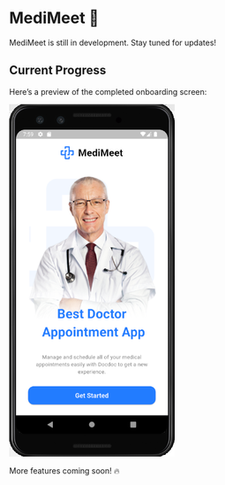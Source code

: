 # MediMeet 🏥  

MediMeet is still in development. Stay tuned for updates!  

## Current Progress  
Here’s a preview of the completed onboarding screen:  

<img src="assets/images/README assets/onboard.png" alt="Onboarding Screen" width="300">  

More features coming soon! 🔥  

